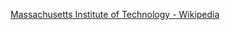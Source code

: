 ﻿[Massachusetts Institute of Technology - Wikipedia](https://en.wikipedia.org/wiki/Massachusetts_Institute_of_Technology)